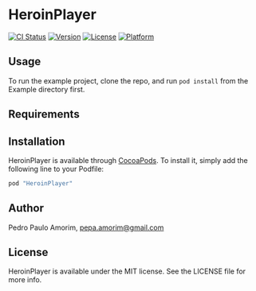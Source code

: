 # HeroinPlayer

[![CI Status](http://img.shields.io/travis/ppamorim/HeroinPlayer.svg?style=flat)](https://travis-ci.org/ppamorim/HeroinPlayer)
[![Version](https://img.shields.io/cocoapods/v/HeroinPlayer.svg?style=flat)](http://cocoapods.org/pods/HeroinPlayer)
[![License](https://img.shields.io/cocoapods/l/HeroinPlayer.svg?style=flat)](http://cocoapods.org/pods/HeroinPlayer)
[![Platform](https://img.shields.io/cocoapods/p/HeroinPlayer.svg?style=flat)](http://cocoapods.org/pods/HeroinPlayer)

## Usage

To run the example project, clone the repo, and run `pod install` from the Example directory first.

## Requirements

## Installation

HeroinPlayer is available through [CocoaPods](http://cocoapods.org). To install
it, simply add the following line to your Podfile:

```ruby
pod "HeroinPlayer"
```

## Author

Pedro Paulo Amorim, pepa.amorim@gmail.com

## License

HeroinPlayer is available under the MIT license. See the LICENSE file for more info.
